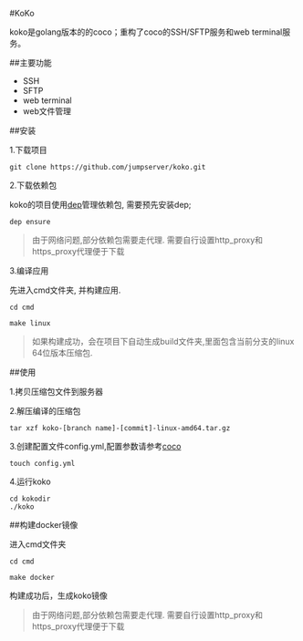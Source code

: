 
#KoKo

koko是golang版本的的coco；重构了coco的SSH/SFTP服务和web terminal服务。


##主要功能


- SSH
- SFTP
- web terminal
- web文件管理


##安装

1.下载项目

```shell
git clone https://github.com/jumpserver/koko.git
```

2.下载依赖包

koko的项目使用[dep](https://github.com/golang/dep)管理依赖包, 需要预先安装dep;

```shell
dep ensure
```

> 由于网络问题,部分依赖包需要走代理. 需要自行设置http_proxy和https_proxy代理便于下载

3.编译应用

先进入cmd文件夹, 并构建应用.
```shell
cd cmd
```
```shell
make linux
```
> 如果构建成功，会在项目下自动生成build文件夹,里面包含当前分支的linux 64位版本压缩包.


##使用

1.拷贝压缩包文件到服务器

2.解压编译的压缩包
```shell
tar xzf koko-[branch name]-[commit]-linux-amd64.tar.gz
```

3.创建配置文件config.yml,配置参数请参考[coco](https://github.com/jumpserver/coco/blob/master/config_example.yml)
```shell
touch config.yml
```

4.运行koko
```shell
cd kokodir
./koko
```


##构建docker镜像

进入cmd文件夹
```shell
cd cmd
```
```shell
make docker
```
构建成功后，生成koko镜像
> 由于网络问题,部分依赖包需要走代理. 需要自行设置http_proxy和https_proxy代理便于下载
